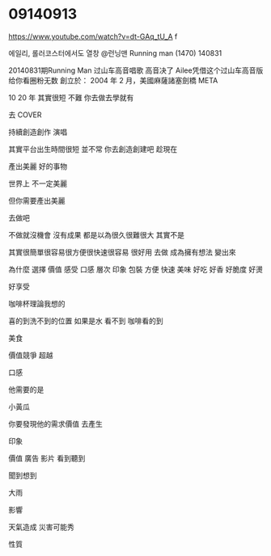 # 09140913
https://www.youtube.com/watch?v=dt-GAq_tU_A
f

에일리, 롤러코스터에서도 열창 @런닝맨 Running man (1470) 140831


20140831期Running Man 过山车高音唱歌 高音决了
Ailee凭借这个过山车高音版给你看圈粉无数 
創立於： 2004 年 2 月，美國麻薩諸塞劍橋 META

10 20 年
其實很短
 不難
  你去做去學就有
  
去
COVER

持續創造創作
演唱

其實平台出生時間很短
並不常
你去創造創建吧
趁現在


產出美麗 好的事物

世界上 不一定美麗

但你需要產出美麗

去做吧


不做就沒機會
沒有成果
都是以為很久很難很大
其實不是

其實很簡單很容易很方便很快速很容易
很好用
去做
成為擁有想法
變出來

為什麼
選擇
價值
感受
口感
層次
印象
包裝
方便
快速
美味
好吃
好香
好脆度
好燙

好享受

咖啡杯理論我想的

喜的到洗不到的位置 
如果是水 看不到 咖啡看的到


美食

價值競爭
超越

口感

他需要的是

小黃瓜

你要發現他的需求價值
去產生



印象

價值
廣告
影片
看到聽到

聞到想到



大雨

影響

天氣造成
災害可能秀

性質
